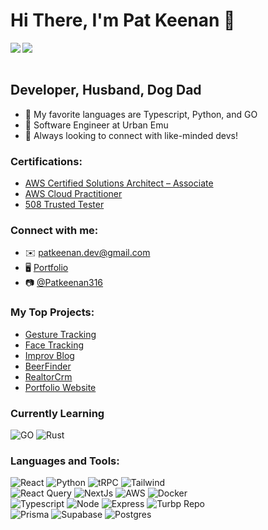 # Hi There, I'm Pat Keenan 👋


<a href="https://stackoverflow.com/users/14745294/pat-keenan"><img align="left" src="https://img.shields.io/badge/Stack_Overflow-FE7A16?style=for-the-badge&logo=stack-overflow&logoColor=white"></a>
<a href="https://www.linkedin.com/in/pat-keenan/"><img align="left" src="https://img.shields.io/badge/LinkedIn-0077B5?style=for-the-badge&logo=linkedin&logoColor=white"></a>


<br />
<br />

## Developer, Husband, Dog Dad
- 🐍 My favorite languages are Typescript, Python, and GO
- 🏡 Software Engineer at Urban Emu
- 🤙 Always looking to connect with like-minded devs! 

### Certifications:
- [AWS Certified Solutions Architect – Associate](https://www.credly.com/badges/7e67fc55-e67b-495b-b56c-09c28ff97895/public_url)
- [AWS Cloud Practitioner](https://www.credly.com/badges/1629e619-d9e8-4927-a357-eb18491e8985/public_url)
- [508 Trusted Tester](https://pk-certifications.s3.amazonaws.com/Patrick-Keenan-dhs.pdf)

### Connect with me:
- ✉️ patkeenan.dev@gmail.com
- 🖥️ <a href="https://pat-keenan.vercel.app/">Portfolio</a>
- 📷 <a href="https://www.instagram.com/Patkeenan316">@Patkeenan316</a>


### My Top Projects:
- [Gesture Tracking](https://github.com/PatKeenan/gesture-tracker)
- [Face Tracking](https://github.com/PatKeenan/emoji-face-tracker)
- [Improv Blog](https://github.com/PatKeenan/improvBlog)
- [BeerFinder](beerfinder-1d4ce.web.app/home)
- [RealtorCrm](https://www.agentspace.io/)
- [Portfolio Website](https://pat-keenan.vercel.app/)

### Currently Learning
![GO](https://img.shields.io/badge/go-007ACC?style=for-the-badge&logo=go&logoColor=white)
![Rust](https://img.shields.io/badge/Rust-02569B?style=for-the-badge&logo=rust&logoColor=white)


### Languages and Tools:
![React](https://img.shields.io/badge/React-20232A?style=for-the-badge&logo=react&logoColor=61DAFB)
![Python](https://img.shields.io/badge/Python-14354C?style=for-the-badge&logo=python&logoColor=white)
![tRPC](https://img.shields.io/badge/Trpc-663399?style=for-the-badge&logo=trpc&logoColor=white)
![Tailwind](https://img.shields.io/badge/Tailwind_CSS-38B2AC?style=for-the-badge&logo=tailwind-css&logoColor=white)
<br />
![React Query](https://img.shields.io/badge/React_Query-563D7C?style=for-the-badge&logo=react-query&logoColor=white)
![NextJs](https://img.shields.io/badge/Nextjs-092E20?style=for-the-badge&logo=nextjs&logoColor=white)
![AWS](https://img.shields.io/badge/aws-00C7B7?style=for-the-badge&logo=aws&logoColor=white)
![Docker](https://img.shields.io/badge/Docker-14354C?style=for-the-badge&logo=docker&logoColor=white)
<br />
![Typescript](https://img.shields.io/badge/Typescript-323330?style=for-the-badge&logo=typescript&logoColor=F7DF1E)
![Node](https://img.shields.io/badge/node-20232A?style=for-the-badge&logo=node&logoColor=61DAFB)
![Express](https://img.shields.io/badge/Express-663399?style=for-the-badge&logo=express&logoColor=white)
![Turbp Repo](https://img.shields.io/badge/Turbo_Repo-092E20?style=for-the-badge&logo=turbo-repo&logoColor=white)
<br />
![Prisma](https://img.shields.io/badge/Prisma-20232A?style=for-the-badge&logo=prisma&logoColor=61DAFB)
![Supabase](https://img.shields.io/badge/Supabase-38B2AC?style=for-the-badge&logo=supabase&logoColor=white)
![Postgres](https://img.shields.io/badge/Postgres-14354C?style=for-the-badge&logo=postgres&logoColor=white)












